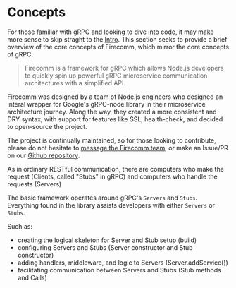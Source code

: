 # Concepts

For those familiar with gRPC and looking to dive into code, it may make more sense to skip straght to the [Intro](firecomm.github.io/docs/gettingstarted/intro).
This section seeks to provide a brief overview of the core concepts of Firecomm, which mirror the core concepts of gRPC.

> Firecomm is a framework for gRPC which allows Node.js developers to quickly spin up powerful gRPC microservice communication architectures with a simplified API.

Firecomm was designed by a team of Node.js engineers who designed an interal wrapper for Google's gRPC-node library in their microservice architecture journey. Along the way, they created a more consistent and DRY syntax, with support for features like SSL, health-check, and   decided to open-source the project.

The project is continually maintained, so for those looking to contribute, please do not hesitate to [message the Firecomm team](mailto://firecommgrpc@gmail.com), or make an Issue/PR on our [Github repository](https://github.com/firecomm/firecomm).


As in ordinary RESTful communication, there are computers who make the request (Clients, called "Stubs" in gRPC) and computers who handle the requests (Servers)

The basic framework operates around gRPC's `Servers` and `Stubs`. Everything found in the library assists developers with either `Servers` or `Stubs`. 

Such as:
- creating the logical skeleton for Server and Stub setup (build)
- configuring Servers and Stubs (Server constructor and Stub constructor)
- adding handlers, middleware, and logic to Servers (Server.addService())
- facilitating communication between Servers and Stubs (Stub methods and Calls)
